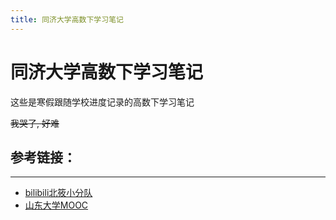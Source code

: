 ```yaml
---
title: 同济大学高数下学习笔记
---
```


# 同济大学高数下学习笔记

这些是寒假跟随学校进度记录的高数下学习笔记

~~我哭了, 好难~~

## 参考链接：

***

- [bilibili北筱小分队](https://space.bilibili.com/386629955?share_medium=android&share_source=copy_link&bbid=PQk6Cz4KOAtoDjYHewd7infoc&ts=1584777523530)
- [山东大学MOOC](https://www.icourse163.org/course/0701SDU010-192001)



